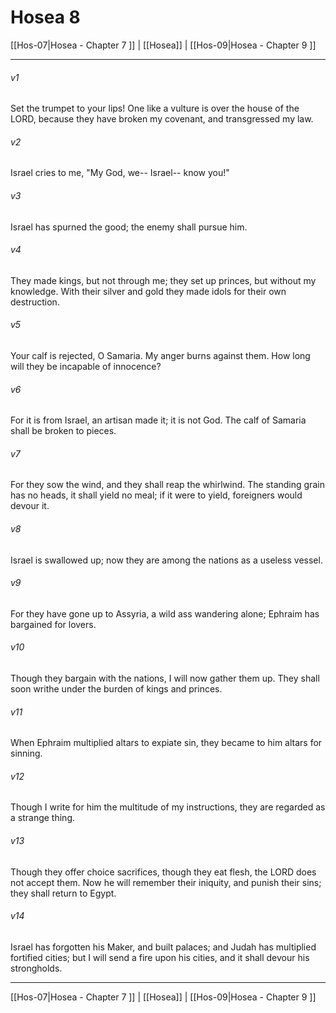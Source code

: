 # Hosea 8

[[Hos-07|Hosea - Chapter 7 ]] | [[Hosea]] | [[Hos-09|Hosea - Chapter 9 ]]
***

###### v1
Set the trumpet to your lips! One like a vulture is over the house of the LORD, because they have broken my covenant, and transgressed my law.
###### v2
Israel cries to me, "My God, we-- Israel-- know you!"
###### v3
Israel has spurned the good; the enemy shall pursue him.
###### v4
They made kings, but not through me; they set up princes, but without my knowledge. With their silver and gold they made idols for their own destruction.
###### v5
Your calf is rejected, O Samaria. My anger burns against them. How long will they be incapable of innocence?
###### v6
For it is from Israel, an artisan made it; it is not God. The calf of Samaria shall be broken to pieces.
###### v7
For they sow the wind, and they shall reap the whirlwind. The standing grain has no heads, it shall yield no meal; if it were to yield, foreigners would devour it.
###### v8
Israel is swallowed up; now they are among the nations as a useless vessel.
###### v9
For they have gone up to Assyria, a wild ass wandering alone; Ephraim has bargained for lovers.
###### v10
Though they bargain with the nations, I will now gather them up. They shall soon writhe under the burden of kings and princes.
###### v11
When Ephraim multiplied altars to expiate sin, they became to him altars for sinning.
###### v12
Though I write for him the multitude of my instructions, they are regarded as a strange thing.
###### v13
Though they offer choice sacrifices, though they eat flesh, the LORD does not accept them. Now he will remember their iniquity, and punish their sins; they shall return to Egypt.
###### v14
Israel has forgotten his Maker, and built palaces; and Judah has multiplied fortified cities; but I will send a fire upon his cities, and it shall devour his strongholds.

***

[[Hos-07|Hosea - Chapter 7 ]] | [[Hosea]] | [[Hos-09|Hosea - Chapter 9 ]]
